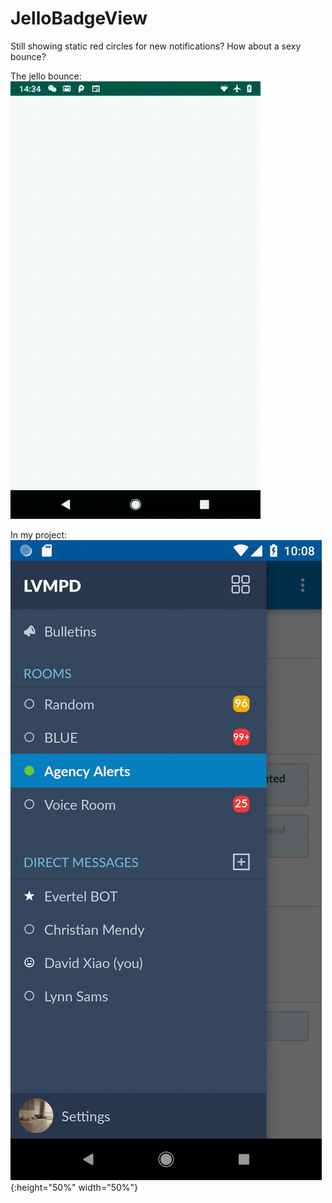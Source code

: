 # JelloBadgeView

Still showing static red circles for new notifications? How about a sexy bounce?

The jello bounce:                
![](device20190313143513.gif)   

In my project:
![](use_example.gif){:height="50%" width="50%"}

